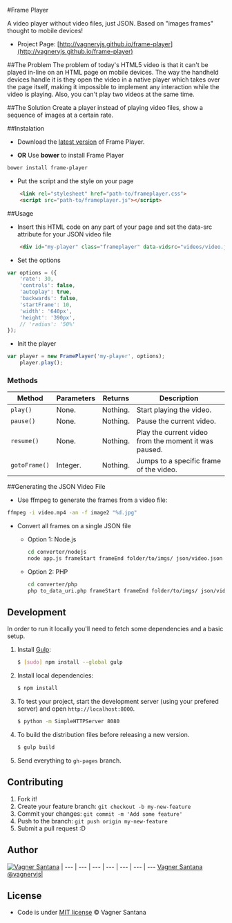 #Frame Player

A video player without video files, just JSON. Based on "images frames" thought to mobile devices!

- Project Page: [http://vagnervjs.github.io/frame-player](http://vagnervjs.github.io/frame-player)

##The Problem
The problem of today's HTML5 video is that it can't be played in-line on an HTML page on mobile devices. The way the handheld devices handle it is they open the video in a native player which takes over the page itself, making it impossible to implement any interaction while the video is playing. Also, you can't play two videos at the same time.

##The Solution
Create a player instead of playing video files, show a sequence of images at a certain rate.

##Instalation

- Download the [latest version](https://github.com/vagnervjs/frame-player/releases/) of Frame Player.

- **OR** Use **bower** to install Frame Player

```bash
bower install frame-player
```

- Put the script and the style on your page

```html
    <link rel="stylesheet" href="path-to/frameplayer.css">
    <script src="path-to/frameplayer.js"></script>
```

##Usage

- Insert this HTML code on any part of your page and set the data-src attribute for your JSON video file

```html
    <div id="my-player" class="frameplayer" data-vidsrc="videos/video.json"></div>
```

- Set the options

```javascript
var options = ({
    'rate': 30,
    'controls': false,
    'autoplay': true,
    'backwards': false,
    'startFrame': 10,
    'width': '640px',
    'height': '390px',
    // 'radius': '50%'
});
```

- Init the player

```javascript
var player = new FramePlayer('my-player', options);
	player.play();
```

### Methods

Method          | Parameters     | Returns            | Description
---             | ---            | ---                | ---
`play()`        | None.          | Nothing.           | Start playing the video.
`pause()`       | None.          | Nothing.           | Pause the current video.
`resume()`      | None.          | Nothing.           | Play the current video from the moment it was paused.
`gotoFrame()`   | Integer.       | Nothing.           | Jumps to a specific frame of the video.


##Generating the JSON Video File

- Use ffmpeg to generate the frames from a video file:

```bash
ffmpeg -i video.mp4 -an -f image2 "%d.jpg"
```

- Convert all frames on a single JSON file

	- Option 1: Node.js

		```bash
		cd converter/nodejs
		node app.js frameStart frameEnd folder/to/imgs/ json/video.json
		```

	- Option 2: PHP

		```bash
		cd converter/php
		php to_data_uri.php frameStart frameEnd folder/to/imgs/ json/video.json
		```

## Development

In order to run it locally you'll need to fetch some dependencies and a basic setup.

1. Install [Gulp](http://gulpjs.com/):

    ```sh
    $ [sudo] npm install --global gulp
    ```

2. Install local dependencies:

    ```sh
    $ npm install
    ```

3. To test your project, start the development server (using your prefered server) and open `http://localhost:8000`.

    ```sh
    $ python -m SimpleHTTPServer 8080
    ```

4. To build the distribution files before releasing a new version.

    ```sh
    $ gulp build
    ```

5. Send everything to `gh-pages` branch.


## Contributing

1. Fork it!
2. Create your feature branch: `git checkout -b my-new-feature`
3. Commit your changes: `git commit -m 'Add some feature'`
4. Push to the branch: `git push origin my-new-feature`
5. Submit a pull request :D

## Author

[![Vagner Santana](http://gravatar.com/avatar/d050e3a593aa5c49738028ade14606ed?s=70)](http://vagnersantana.com) |
--- | --- | --- | --- | --- | --- | ---
[Vagner Santana](http://vagnersantana.com)<br>[@vagnervjs](http://twitter.com/vagnervjs)|

<!--###Contributors-->


## License

- Code is under [MIT license](http://vagnersantana.mit-license.org)  © Vagner Santana
